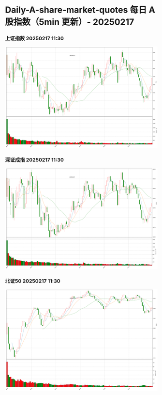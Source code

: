 
# Daily-A-share-market-quotes 每日 A 股指数（5min 更新）- 20250217

### 上证指数 20250217 11:30
![](./fig/2025/2/20250217-sh000001.png)

### 深证成指 20250217 11:30
![](./fig/2025/2/20250217-sz399001.png)

### 北证50 20250217 11:30
![](./fig/2025/2/20250217-bj899050.png)
